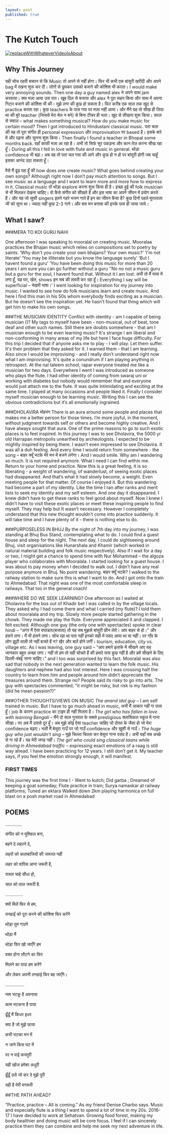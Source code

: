 ```yaml
---
layout: post
published: true
---
```


# The Kutch Touch
[![replaceWithWhateverVideoIsAbout](http://img.youtube.com/vi/JDqlUvU7gd0/0.jpg)](http://www.youtube.com/watch?v=JDqlUvU7gd0)

## Why This Journey
यही सोच रहती बचपन से कि Music तो अपने से नहीं होगा। फिर भी कभी एक बांसुरी खरीदी और अपने bag में रखना शुरू कर दी। 
लोगों से छुपकर उसको बजाने की कोशिश भी करता। I would make very annoying sounds. Then one day a guy named alex ने अपने साथ jam करवाया।
क्या मज़ा आया उस रात। खूब दिल से बजाया और alex ने पूरा सहन किया और साथ में अपना गिटार बजाने की कोशिश भी की।
मुझे लगा की कुछ हो सकता है। फिर करीब एक साल तक खुद से practice करता रहा। कुछ teachers के पास गया पर मज़ा नहीं आया।
और मैंने यह तो सीख ही लिया था की बुरे teacher (जिससे मेरा मेल न बने) से बिना टीचर ही भला। खुद से सीखना शुरू किया।
सरल से सवाल – what makes something musical? How do you make music for certain mood?
Then I got introduced to Hindustani classical music. पता चला की यह तो पूरा संगीत ही personal expression और improvisation पर based है। इसके बारे में और पढ़ना और सुनना शुरू किया। Then finally I found a teacher in Bhopal some months back. वहाँ काफी मज़ा आ रहा है। अभी तो सिर्फ सुर पकड़ना और कान तेज़ करना सीख रहा हूँ। 
During all this I fell in love with flute and music in general. थोड़ा confidence भी बढ़ा।
अब यह तो पता चल गया की आगे और कुछ हो न हो पर बांसुरी होगी जब चाहूँ इसका आनंद उठा सकता हूँ।

वैसे मैं ढूंढ रहा हूँ की how does one create music? What goes behind creating your own songs?
Although right now I don’t pay much attention to songs. But I see music as a language and
I want to learn more and more how to express in it. Classical music तो थोड़ा explore करना शुरू किया ही है।
इच्छा हुई की folk musician से भी मिलकर देखना चाहिए। वो कैसे संगीत को सीखते हैं और इस भाषा का अपने जीवन में प्रयोग करते हैं। और यह जो सूफी singers इतने गहरे भजन गाते हैं इन का जीवन कैसा है?
कुछ दिनों पहले मूरालाला जी को सुना था। ज्यादा नहीं कुछ 2-3 गाने। और बस मन बनाया की इनके पास ही जाया जाये। 

## What I saw?

###MERA TO KOI GURU NAHI

One afternoon I was speaking to mooralal on creating music. Mooralaa practices the Bhajan music which relies on compositions set to poetry by saints.
‘Why don't you create your own bhajans? Your own music?’
‘I'm not literate’
‘You may be illiterate but you know the language surely’
‘But I havent found a guru’
‘You have been doing this music for more than 20 years I am sure you can go further without a guru
‘’No no not a music guru but a guru for the soul, I havent found that. Without it I am lost. अभी तो मैं माया में लगा हूँ, यह घर, खेत, shows इन सब की तावरी कर रहा हूँ। Everything I say will be superficial – भेखरी भाषा।’
I went looking for inspiration for my journey into music. I wanted to see how do folk musicians learn and create music. 
And here I find this man in his 50s whom everybody finds exciting as a musician. But he doesn’t see the inspiration yet. He hasn’t found that thing which will get him to make his own songs.


###THE MUSICIAN IDENTITY
Conflict with identity - am I capable of being musician ()?
My tags to myself have been - non-musical, out of beat, tone deaf and other such names. Still there are doubts somewhere - that am I musician enough to be even learning music? It's strange I am liberal and non-conforming in many areas of my life but here I face huge difficulty. 
For this trip I decided that if anyone asks me to play - I will play. Let them suffer. It's their problem that they asked for it. I warned them - that I am learning. 
Also since I would be improvising - and I really don’t understand right now what I am improvising. It's quite a conundrum if I am playing anything in retrospect.
At the nai taleem school, rapar everyone treated me like a musician for two days. Everywhere I went I was introduced as someone who plays the flute. I had other identity of coming from swaraj uni or working with diabetes but nobody would remember that and everyone would just attach me to the flute. It was quite intimidating and exciting at the same time. I played at many occasions and people liked it. Finally I consider myself musician enough to be learning music. Writing this I can see the obvious contradictions but it’s all emotionally ingrained.   


###DHOLAVIRA मोहभंग
There is an aura around some people and places that makes me a better person for those times. I’m more joyful, in the moment, without judgment towards self or others and become highly creative. And I have always sought that aura. One of the prime reasons to go to such exotic places is to feel inspired. In this journey I was to see Dholavira, the 5000 yr old Harrapan metropolis unearthed by archeologists. I expected to be mightly inspired by being there.
I wasn’t even impressed to see Dholavira. It was all a duh feeling. And every time I would return from somewhere - the song – बाहर क्यूँ भटके मेरे मन में बजने लगेगा। And I would smile. Why am I wandering so much. It is not required anymore. What I need I can find within me. Return to your home and practice. 
Now this is a great feeling, it is so liberating - a weight of wandering, of wanderlust, of seeing exotic places had disappeared. And that’s what it had slowly become, a weight. Even meeting people for that matter. Of course I enjoyed it. But this wandering had become a part of my identity. Like the time I ran after ranks and merit lists to seek my identity and my self esteem. And one day it disappeared. I knew didn’t have to get these ranks to feel good about myself.
Now I knew I didn’t have to visit these exotic places or meet these inspiring people to find myself. They may help but It wasn’t necessary.
However I completely understand that this new thought wouldn’t come into practice suddenly. It will take time and I have plenty of it - there is nothing else to do. 


###PURPOSELESS IN BHUJ
By the night of 7th day into my journey, I was standing at Bhuj Bus Stand, contemplating what to do. I could find a guest house and sleep for the night. The next day, I could do sightseeing around Bhuj, visit organisations like Hunarshala and Khamir (which worked in natural material building and folk music respectively). Also if I wait for a day or two, I might get a chance to spend time with Nur Mohammad – the algoza player who collaborates with Mooralala. I started looking for a guest house. I was about to pay money when I decided to walk out. I didn’t have any real purpose anymore in Bhuj. No point wandering. बाहर क्यूँ भटके? I walked to the railway station to make sure this is what I want to do. And I got onto the train to Ahmedabad. That night was one of the most comfortable sleep in railways. That too in the general coach!

###WHERE DO WE SEEK LEARNING?
One afternoon as I waited at Dholavira for the bus out of Khadir bet I was called in by the village locals. They asked why I had come there and what I carried (my flute)? I told them about mooralala and my trip. Slowly more people started gathering in the chowk. They made me play the flute. Everyone appreciated it and clapped. I felt excited. Although one guy (the only one with spectacles) spoke in clear hindi – “अगर मैं ऐसा वघाडता(बजाता) तो यह सब मुझसे बांसुरी छीन लेते। आप बाहर से हो।” और हंसने लगा। मैं भी हंसने लगा। सोच रहा था पता नहीं इनको सही में पसंद आया था या नहीं। पर गाँव के लोग झूठी ताली तो नहीं बजते हैं न? खैर और बातें होने लगीं। tourism, education, city vs. village etc. As I was leaving, one guy said – “आप हमारे इलाके में सीखने आए यह जानकार बहुत अच्छा लगा। नहीं तो हम तो यही सोचते हैं की हमारे पास कुछ नहीं है और हमें सीखने के लिए दिल्ली-बंबई जाना चाहिए।” and I too was surprised by this fact. Mooralal was also sad that nobody in the next generation wanted to learn the folk music. His daughters and nephew had also lost interest. Here I was crossing half the country to learn from him and people around him didn’t appreciate the treasures around them. Strange no?
People said its risky to go into arts. The guy with spectacles commented, “it might be risky, but risk is my fashion (did he mean passion?)”  

###OTHER THOUGHTS/VIEWS ON MUSIC
_The anand idol guy_ – I am self trained in music. But I have to go much ahead in music, अभी मैं आकार नहीं गा पाता हूँ। job के कारण practice का टाइम ही नहीं मिलता है।
_The girl who has fallen in love with learning Bengali_ – मैंने दो साल गुजरात के सबसे prestigious क्लासिकल स्कूल में गाना सीखा। पर अब मैं उससे दूर हूँ। अब मुझे कोई ऐसा teacher चाहिए जो दोस्त के जैसा हो जो मेरा confidence बढ़ाए। भली मैं बेसुरा गाउँ पर जो गाउँ confidence और खुशी से गाउँ।
_The huge guy who just wouldn’t sing_ – मुझे चिल्ला चिल्ला कर बेसुरा गाना पसंद है। अभी यहाँ सब अच्छे से गा रहे हैं। यह मेरी जगह नहीं।
_The girl who could sing classical taans while driving in Ahmedabad traffic_ – expressing exact emotions of a raag is still way ahead. I have been practicing for 12 years. I still don’t get it. My teacher says, if you feel the emotion strongly enough, it will manifest.

### FIRST TIMES
This journey was the first time I -
Went to kutch; Did garba ; Dreamed of keeping a goat someday; Flute practice in train; 
Surya namaskar at railway platforms; Tuned an ektara 
Walked down 2km playing harmonica on full blast on a posh market road in Ahmedabad

## POEMS
.............

संगीत को न मुश्किल बना,

बहने दे लहरने दे,

लहरों को कलाबाजियों की जरूरत नहीं 

लहर को वापिस आना जरूरी है,

रास्ता चाहे सीधा हो,

चाल को ताल जरूरी है.



..............

क्यों मिलें फिर से हम,

तनहाईं को पूरा करने की कोशिश फिर करेंगे

थोड़ा तुम गाउगे

थोड़ा मैं

थोड़ा फिर खो जाएँगे हम

वक्त होगा लौटने का फिर

मिलने का वादा हम करेंगे

और लेकर अपनी तनहाई फिर बह जाएँगे। 



...............

नाम भटकू है अपनाया

काम भटकना है पाया

ढूँढूँ मैं किधर इधर

क्या है जो मुझे फाया

कभी भटका मन में

न जाने किस घट में

पर न पाई कस्तुरी

यही खोज हमेशा अधूरी

ढूँढूँ उसे जो कर दे मुझे पूरी

यही है मेरी मगरूरी

##THE PATH AHEAD?

“Practice, practice – All is coming.” As my friend Denise Charbo says.
Music and especially flute is a thing I want to spend a lot of time in my 20s. 2016-17 I have decided to work at Sehatvan. Growing food forest, making my body healthier and doing music will be core focus. I feel if I can sincerely practice them they can combine and help me seek my next adventure in life. 
